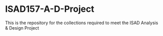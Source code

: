 # ISAD157-A-D-Project
This is the repository for the collections required to meet the ISAD Analysis & Design Project
